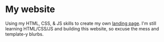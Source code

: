 # My website
Using my HTML, CSS, & JS skills to create my own [landing page](www.mro-writing.com). I'm still learning HTML/CSS/JS and building this website, so excuse the mess and template-y blurbs.